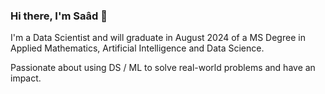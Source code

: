 ### Hi there, I'm Saâd 👋

I'm a Data Scientist and will graduate in August 2024 of a MS Degree in Applied Mathematics, Artificial Intelligence and Data Science.

Passionate about using DS / ML to solve real-world problems and have an impact.

<a href="[URL_REDIRECT](https://www.societegenerale.com/fr)" target="blank"></a>
<!--
**Saaaad2000/Saaaad2000** is a ✨ _special_ ✨ repository because its `README.md` (this file) appears on your GitHub profile.

Here are some ideas to get you started:

- 🔭 I’m currently working on ...
- 🌱 I’m currently learning ...
- 👯 I’m looking to collaborate on ...
- 🤔 I’m looking for help with ...
- 💬 Ask me about ...
- 📫 How to reach me: ...
- 😄 Pronouns: ...
- ⚡ Fun fact: ...
-->
